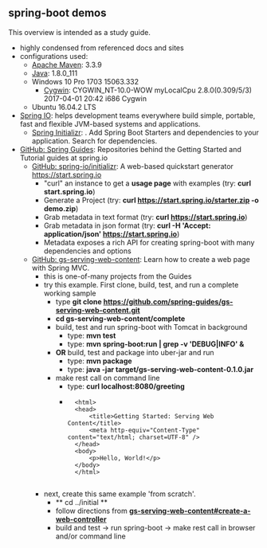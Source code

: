 ## spring-boot demos
This overview is intended as a study guide.  
* highly condensed from referenced docs and sites
* configurations used:
    * [Apache Maven](https://maven.apache.org/): 3.3.9
    * [Java](http://www.oracle.com/technetwork/java/javase/downloads/index.html): 1.8.0_111
    * Windows 10 Pro 1703 15063.332
        * [Cygwin](https://www.cygwin.com): CYGWIN_NT-10.0-WOW myLocalCpu 2.8.0(0.309/5/3) 2017-04-01 20:42 i686 Cygwin
    * Ubuntu 16.04.2 LTS
* [Spring IO](https://spring.io/): helps development teams everywhere build simple, portable, fast and flexible JVM-based systems and applications.
    * [Spring Initializr](https://start.spring.io/): . Add Spring Boot Starters and dependencies to your application. Search for dependencies.
* [GitHub: Spring Guides](https://github.com/spring-guides): Repositories behind the Getting Started and Tutorial guides at spring.io
    * [GitHub: spring-io/initializr](https://github.com/spring-io/initializr): A web-based quickstart generator https://start.spring.io
        * "curl" an instance to get a **usage page** with examples (try: **curl start.spring.io**)
        * Generate a Project (try: **curl https://start.spring.io/starter.zip -o demo.zip**)
        * Grab metadata in text format (try: **curl https://start.spring.io**)
        * Grab metadata in json format (try: **curl -H 'Accept: application/json' https://start.spring.io**)
        * Metadata exposes a rich API for creating spring-boot with many dependencies and options
    * [GitHub: gs-serving-web-content](https://github.com/spring-guides/gs-serving-web-content): Learn how to create a web page with Spring MVC.
        * this is one-of-many projects from the Guides
        * try this example. First clone, build, test, and run a complete working sample
            * type **git clone https://github.com/spring-guides/gs-serving-web-content.git**
            * **cd gs-serving-web-content/complete**
            * build, test and run spring-boot with Tomcat in background
                * type: **mvn test**
                * type: **mvn spring-boot:run | grep -v 'DEBUG\|INFO' &**
            * **OR** build, test and package into uber-jar and run
                * type: **mvn package**
                * type: **java -jar target/gs-serving-web-content-0.1.0.jar**
            * make rest call on command line
                * type: **curl localhost:8080/greeting**
                * ``` <!DOCTYPE HTML>
                    <html>
                    <head>
                        <title>Getting Started: Serving Web Content</title>
                        <meta http-equiv="Content-Type" content="text/html; charset=UTF-8" />
                    </head>
                    <body>
                        <p>Hello, World!</p>
                    </body>
                    </html>
                ```
        * next, create this same example 'from scratch'.
            * ** cd ../initial **
            * follow directions from **[gs-serving-web-content#create-a-web-controller](https://github.com/spring-guides/gs-serving-web-content#create-a-web-controller)**
            * build and test -> run spring-boot -> make rest call in browser and/or command line

